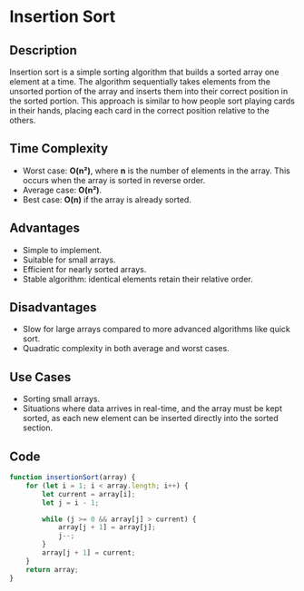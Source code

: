 # Insertion Sort

## Description

Insertion sort is a simple sorting algorithm that builds a sorted array one element at a time. The algorithm sequentially takes elements from the unsorted portion of the array and inserts them into their correct position in the sorted portion. This approach is similar to how people sort playing cards in their hands, placing each card in the correct position relative to the others.

## Time Complexity

- Worst case: **O(n²)**, where **n** is the number of elements in the array. This occurs when the array is sorted in reverse order.
- Average case: **O(n²)**.
- Best case: **O(n)** if the array is already sorted.

## Advantages

- Simple to implement.
- Suitable for small arrays.
- Efficient for nearly sorted arrays.
- Stable algorithm: identical elements retain their relative order.

## Disadvantages

- Slow for large arrays compared to more advanced algorithms like quick sort.
- Quadratic complexity in both average and worst cases.

## Use Cases

- Sorting small arrays.
- Situations where data arrives in real-time, and the array must be kept sorted, as each new element can be inserted directly into the sorted section.

## Code

```javascript
function insertionSort(array) {
	for (let i = 1; i < array.length; i++) {
		let current = array[i];
		let j = i - 1;

		while (j >= 0 && array[j] > current) {
			array[j + 1] = array[j];
			j--;
		}
		array[j + 1] = current;
	}
	return array;
}
```
